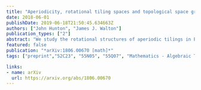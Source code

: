 ```yaml
---
title: "Aperiodicity, rotational tiling spaces and topological space groups"
date: 2018-06-01
publishDate: 2019-06-18T21:50:45.634663Z
authors: ["John Hunton", "James J. Walton"]
publication_types: ["2"]
abstract: "We study the rotational structures of aperiodic tilings in Euclidean space of arbitrary dimension using topological methods. Classical topological approaches to the study of aperiodic patterns have largely concentrated just on translational structures, studying an associated space, the continuous hull, here denoted ${\\Omega\\_{t}}$. In this article we consider two further spaces ${\\Omega_\\{r}}$ and ${\\Omega\\_{G}}$ (the rotational hulls) which capture the full rigid motion properties of the underlying patterns. We develop new S-MLD invariants derived from the homotopical and cohomological properties of these spaces demonstrating their computational as well as theoretical utility. We compute these invariants for a variety of examples, including a class of 3-dimensional aperiodic patterns, as well as for the space of periodic tessellations of ${\\mathbb{R}^\\{3}}$ by unit cubes. We show that the classical space group of symmetries of a periodic pattern may be recovered as the fundamental group of our space ${\\Omega\\_{G}}$, and similarly for those patterns associated to quasicrystals, the crystallographers' aperiodic space group may be recovered as a quotient of our fundamental invariant."
featured: false
publication: "*arXiv:1806.00670 [math]*"
tags: ["preprint","52C23", "55N05", "55Q07", "Mathematics - Algebraic Topology"]

links:
- name: arXiv
  url: https://arxiv.org/abs/1806.00670
---
```


